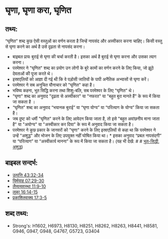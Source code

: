 # घृणा, घृणा करा, घृणित #

## तथ्य: ##

“घृणित” शब्द कुछ ऐसी वस्तुओं का वर्णन करता है जिन्हें नापसंद और अस्वीकार करना चाहिए। किसी वस्तु से घृणा करने का अर्थ है उसे दृढ़ता से नापसंद करना। 

* बाइबल प्रायः बुराई से घृणा की चर्चा करती है। इसका अर्थ है बुराई से घृणा करना और उसका त्याग करना।
* परमेश्वर ने "घृणित" शब्द का प्रयोग उन लोगों के बुरे कामों का वर्णन करने के लिए किया, जो झूठे देवताओं की पूजा करते थे।
* इस्राएलियों को आज्ञा दी गई थी कि वे पड़ोसी जातियों के पापी अनैतिक अभ्यासों से घृणा करें।
* परमेश्वर ने सब अनुचित यौनाचार को "घृणित" कहा है।
* भविष्य कहना, भूत सिद्धि करना तथा शिशु-बलि, सब परमेश्वर के लिए "घृणित" थे।
* "घृणा" शब्द का अनुवाद "दृढ़ता से अस्वीकार" या "नफरत" या "बहुत बुरा मानते हैं" के रूप में किया जा सकता है ।
* “घृणित” शब्द का अनुवाद “भयानक बुराई” या “घृणा योग्य” या “परित्याग के योग्य” किया जा सकता है।
* जब दुष्ट को धर्मी "घृणित" करने के लिए आवेदन किया जाता है, तो इसे "बहुत अवांछनीय माना जाता है" या "अयोग्य" या "अस्वीकार कर दिया" के रूप में अनुवाद किया जा सकता है।
* परमेश्वर ने कुछ प्रकार के जानवरों को "घृणा" करने के लिए इस्राएलियों से कहा था कि परमेश्वर ने उन्हें "अशुद्ध" और भोजन के लिए उपयुक्त नहीं घोषित किया था। * इसका अनुवाद “प्रबल नापसंदगी” या “परित्याग” या “अस्वीकार्य मानना” के रूप में किया जा सकता है।
(यह भी देखें: # # [भूत-सिद्धी](../other/divination.md), [अशुद्ध](../kt/unclean.md))

## बाइबल सन्दर्भ: ##

* [उत्पत्ति 43:32-34](rc://en/tn/help/gen/43/32)
* [यिर्मयाह 07:29-30](rc://en/tn/help/jer/07/29)
* [लैव्यव्यवस्था 11:9-10](rc://en/tn/help/lev/11/09)
* [लूका 16:14-15](rc://en/tn/help/luk/16/14)
* [प्रकाशितवाक्य 17:3-5](rc://en/tn/help/rev/17/03)

## शब्द तथ्य: ##

* Strong's: H1602, H6973, H8130, H8251, H8262, H8263, H8441, H8581, G946, G947, G948, G4767, G5723, G3404
